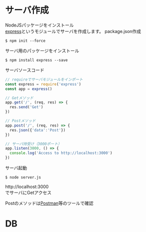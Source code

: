 # サーバ作成

NodeJSパッケージをインストール  
[express](http://expressjs.com/ja/)というモジュールでサーバを作成します。
package.json作成

```
$ npm init --force
```

サーバ用のパッケージをインストール

```
$ npm install express --save
```

サーバソースコード

```server.js
// requireでサーバモジュールをインポート
const express = require('express')
const app = express()

// Getメソッド
app.get('/', (req, res) => {
  res.send('Get')
})

// Postメソッド
app.post('/', (req, res) => {
  res.json({'data':'Post'})
})

// サーバ待受け（3000ポート）
app.listen(3000, () => {
  console.log('Access to http://localhost:3000')
})
```

サーバ起動

```
$ node server.js
```

http://localhost:3000  
でサーバにGetアクセス  
  
Postのメソッドは[Postman](https://chrome.google.com/webstore/detail/postman/fhbjgbiflinjbdggehcddcbncdddomop?hl=ja)等のツールで確認

# DB